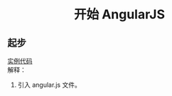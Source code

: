 # <center> 开始 AngularJS </center>

## 起步
[实例代码](./src/chapter1.1.html)<br>
解释：
1. 引入 angular.js  文件。